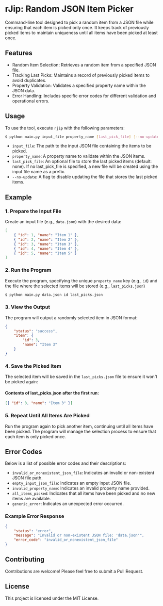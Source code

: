 # rJip: Random JSON Item Picker

Command-line tool designed to pick a random item from a JSON file while ensuring that each item is picked only once. It keeps track of previously picked items to maintain uniqueness until all items have been picked at least once.

## Features

-   Random Item Selection: Retrieves a random item from a specified JSON file.
-   Tracking Last Picks: Maintains a record of previously picked items to avoid duplicates.
-   Property Validation: Validates a specified property name within the JSON data.
-   Error Handling: Includes specific error codes for different validation and operational errors.

## Usage

To use the tool, execute `rjip` with the following parameters:

```bash
$ python main.py input_file property_name [last_pick_file] [--no-update]
```

-   `input_file`: The path to the input JSON file containing the items to be picked.
-   `property_name`: A property name to validate within the JSON items.
-   `last_pick_file`: An optional file to store the last picked items (default: none). If no last_pick_file is specified, a new file will be created using the input file name as a prefix.
-   `--no-update`: A flag to disable updating the file that stores the last picked items.

## Example

### 1. Prepare the Input File

Create an input file (e.g., `data.json`) with the desired data:

```json
[
    { "id": 1, "name": "Item 1" },
    { "id": 2, "name": "Item 2" },
    { "id": 3, "name": "Item 3" },
    { "id": 4, "name": "Item 4" },
    { "id": 5, "name": "Item 5" }
]
```

### 2. Run the Program

Execute the program, specifying the unique `property_name` key (e.g., `id`) and the file where the selected items will be stored (e.g., `last_picks.json`)

```bash
$ python main.py data.json id last_picks.json
```

### 3. View the Output

The program will output a randomly selected item in JSON format:

```json
{
    "status": "success",
    "item": {
        "id": 3,
        "name": "Item 3"
    }
}
```

### 4. Save the Picked Item

The selected item will be saved in the `last_picks.json` file to ensure it won't be picked again:

#### Contents of last_picks.json after the first run:

```json
[{ "id": 3, "name": "Item 3" }]
```

### 5. Repeat Until All Items Are Picked

Run the program again to pick another item, continuing until all items have been picked. The program will manage the selection process to ensure that each item is only picked once.

## Error Codes

Below is a list of possible error codes and their descriptions:

-   `invalid_or_nonexistent_json_file`: Indicates an invalid or non-existent JSON file path.
-   `empty_input_json_file`: Indicates an empty input JSON file.
-   `invalid_property_name`: Indicates an invalid property name provided.
-   `all_items_picked`: Indicates that all items have been picked and no new items are available.
-   `generic_error`: Indicates an unexpected error occurred.

### Example Error Response

```json
{
    "status": "error",
    "message": "Invalid or non-existent JSON file: 'data.json'",
    "error_code": "invalid_or_nonexistent_json_file"
}
```

## Contributing

Contributions are welcome! Please feel free to submit a Pull Request.

## License

This project is licensed under the MIT License.
